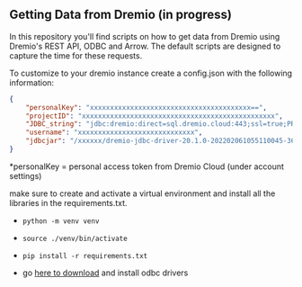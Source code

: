 ## Getting Data from Dremio (in progress)

In this repository you'll find scripts on how to get data from Dremio using Dremio's REST API, ODBC and Arrow. The default scripts are designed to capture the time for these requests.

To customize to your dremio instance create a config.json with the following information:

```json
{
    "personalKey": "xxxxxxxxxxxxxxxxxxxxxxxxxxxxxxxxxxxxxxxx==",
    "projectID": "xxxxxxxxxxxxxxxxxxxxxxxxxxxxxxxxxxxxxxxxxxxxxxxx",
    "JDBC_string": "jdbc:dremio:direct=sql.dremio.cloud:443;ssl=true;PROJECT_ID=xxxxxxxxxxxxxxxxxxxxxxxxx;",
    "username": "xxxxxxxxxxxxxxxxxxxxxxxxxxxxx",
    "jdbcjar": "/xxxxxx/dremio-jdbc-driver-20.1.0-202202061055110045-36733c65.jar"
}
```
*personalKey = personal access token from Dremio Cloud (under account settings)

make sure to create and activate a virtual environment and install all the libraries in the requirements.txt. 

- `python -m venv venv`
- `source ./venv/bin/activate`
- `pip install -r requirements.txt`

- go [here to download](https://docs.dremio.com/cloud/client-applications/dremio-drivers/) and install odbc drivers 
